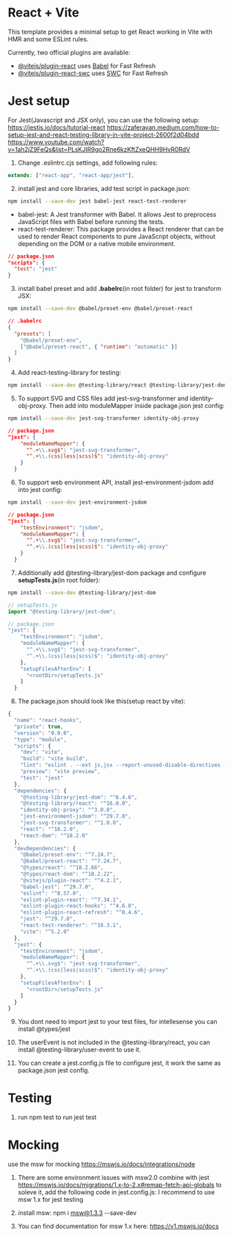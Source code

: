 # React + Vite

This template provides a minimal setup to get React working in Vite with HMR and some ESLint rules.

Currently, two official plugins are available:

- [@vitejs/plugin-react](https://github.com/vitejs/vite-plugin-react/blob/main/packages/plugin-react/README.md) uses [Babel](https://babeljs.io/) for Fast Refresh
- [@vitejs/plugin-react-swc](https://github.com/vitejs/vite-plugin-react-swc) uses [SWC](https://swc.rs/) for Fast Refresh

# Jest setup

For Jest(Javascript and JSX only), you can use the following setup:
https://jestjs.io/docs/tutorial-react
https://zaferayan.medium.com/how-to-setup-jest-and-react-testing-library-in-vite-project-2600f2d04bdd
https://www.youtube.com/watch?v=1ah2jZ9FeQs&list=PLsKJIR9go2Rne6kzKftZxeQHH9HvR0RdV

1. Change .eslintrc.cjs settings, add following rules:

```js
extends: ["react-app", "react-app/jest"],
```

2. install jest and core libraries, add test script in package.json:

```bash
npm install --save-dev jest babel-jest react-test-renderer
```

- babel-jest: A Jest transformer with Babel. It allows Jest to preprocess JavaScript files with Babel before running the tests.
- react-test-renderer: This package provides a React renderer that can be used to render React components to pure JavaScript objects, without depending on the DOM or a native mobile environment.

```json
// package.json
"scripts": {
  "test": "jest"
}
```

3. install babel preset and add **.babelrc**(in root folder) for jest to transform JSX:

```bash
npm install --save-dev @babel/preset-env @babel/preset-react
```

```json
// .babelrc
{
  "presets": [
    "@babel/preset-env",
    ["@babel/preset-react", { "runtime": "automatic" }]
  ]
}
```

4. Add react-testing-library for testing:

```bash
npm install --save-dev @testing-library/react @testing-library/jest-dom
```

5. To support SVG and CSS files add jest-svg-transformer and identity-obj-proxy. Then add into moduleMapper inside package.json jest config:

```bash
npm install --save-dev jest-svg-transformer identity-obj-proxy
```

```json
// package.json
"jest": {
    "moduleNameMapper": {
      "^.+\\.svg$": "jest-svg-transformer",
      "^.+\\.(css|less|scss)$": "identity-obj-proxy"
    }
  }
```

6. To support web environment API, install jest-environment-jsdom add into jest config:

```bash
npm install --save-dev jest-environment-jsdom
```

```json
// package.json
"jest": {
    "testEnvironment": "jsdom",
    "moduleNameMapper": {
      "^.+\\.svg$": "jest-svg-transformer",
      "^.+\\.(css|less|scss)$": "identity-obj-proxy"
    }
  }
```

7. Additionally add @testing-library/jest-dom package and configure **setupTests.js**(in root folder):

```bash
npm install --save-dev @testing-library/jest-dom
```

```js
// setupTests.js
import "@testing-library/jest-dom";
```

```js
// package.json
"jest": {
    "testEnvironment": "jsdom",
    "moduleNameMapper": {
      "^.+\\.svg$": "jest-svg-transformer",
      "^.+\\.(css|less|scss)$": "identity-obj-proxy"
    },
    "setupFilesAfterEnv": [
      "<rootDir>/setupTests.js"
    ]
  }
```

8. The package.json should look like this(setup react by vite):

```js
{
  "name": "react-hooks",
  "private": true,
  "version": "0.0.0",
  "type": "module",
  "scripts": {
    "dev": "vite",
    "build": "vite build",
    "lint": "eslint . --ext js,jsx --report-unused-disable-directives --max-warnings 0",
    "preview": "vite preview",
    "test": "jest"
  },
  "dependencies": {
    "@testing-library/jest-dom": "^6.4.6",
    "@testing-library/react": "^16.0.0",
    "identity-obj-proxy": "^3.0.0",
    "jest-environment-jsdom": "^29.7.0",
    "jest-svg-transformer": "^1.0.0",
    "react": "^18.2.0",
    "react-dom": "^18.2.0"
  },
  "devDependencies": {
    "@babel/preset-env": "^7.24.7",
    "@babel/preset-react": "^7.24.7",
    "@types/react": "^18.2.66",
    "@types/react-dom": "^18.2.22",
    "@vitejs/plugin-react": "^4.2.1",
    "babel-jest": "^29.7.0",
    "eslint": "^8.57.0",
    "eslint-plugin-react": "^7.34.1",
    "eslint-plugin-react-hooks": "^4.6.0",
    "eslint-plugin-react-refresh": "^0.4.6",
    "jest": "^29.7.0",
    "react-test-renderer": "^18.3.1",
    "vite": "^5.2.0"
  },
  "jest": {
    "testEnvironment": "jsdom",
    "moduleNameMapper": {
      "^.+\\.svg$": "jest-svg-transformer",
      "^.+\\.(css|less|scss)$": "identity-obj-proxy"
    },
    "setupFilesAfterEnv": [
      "<rootDir>/setupTests.js"
    ]
  }
}
```

9. You dont need to import jest to your test files, for intellesense you can install @types/jest

10. The userEvent is not included in the @testing-library/react, you can install @testing-library/user-event to use it.

11. You can create a jest.config.js file to configure jest, it work the same as package.json jest config.

# Testing

1. run npm test to run jest test

# Mocking

use the msw for mocking https://mswjs.io/docs/integrations/node

1. There are some environment issues with msw2.0 combine with jest
   https://mswjs.io/docs/migrations/1.x-to-2.x#remap-fetch-api-globals
   to soleve it, add the following code in jest.config.js:
   I recommend to use msw 1.x for jest testing

2. install msw: npm i msw@1.3.3 --save-dev

3. You can find documentation for msw 1.x here: https://v1.mswjs.io/docs
